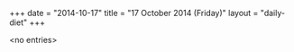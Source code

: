 +++
date = "2014-10-17"
title = "17 October 2014 (Friday)"
layout = "daily-diet"
+++


\<no entries\>
